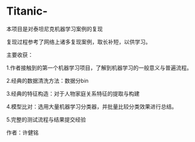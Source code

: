 # Titanic-
本项目是对泰坦尼克机器学习案例的复现

复现过程参考了网络上诸多复现案例，取长补短，以供学习。

主要收获：

1.作者接触到的第一个机器学习项目，了解到机器学习的一般意义与普遍流程。

2.经典的数据清洗方法：数据分bin

3.经典的特征构造：对于人物家庭关系特征的提取与构建

4.模型比对：选用大量机器学习分类器，并批量比较分类效果进行总结。

5.完整的测试流程与结果提交经验

作者：许健铭
